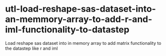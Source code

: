 # utl-load-reshape-sas-dataset-into-an-memmory-array-to-add-r-and-iml-functionality-to-datastep
Load reshape sas dataset into in memory array to add matrix functionality to the datastep like r and iml
